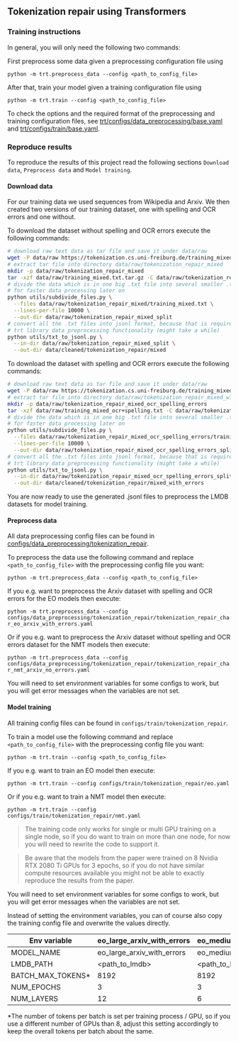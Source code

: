 ## Tokenization repair using Transformers

### Training instructions

In general, you will only need the following two commands:

First preprocess some data given a preprocessing configuration file using

`python -m trt.preprocess_data --config <path_to_config_file>`

After that, train your model given a training configuration file using

`python -m trt.train --config <path_to_config_file>`

To check the options and the required format of the preprocessing and training configuration files,
see [trt/configs/data_preprocessing/base.yaml](../configs/data_preprocessing/base.yaml) and
[trt/configs/train/base.yaml](../configs/train/base.yaml).

### Reproduce results

To reproduce the results of this project read the following sections `Download data`, `Preprocess data`
and `Model training`.

#### Download data

For our training data we used sequences from Wikipedia and Arxiv. We then created two versions of our training dataset,
one with spelling and OCR errors and one without.

To download the dataset without spelling and OCR errors execute the following commands:

```bash
# download raw text data as tar file and save it under data/raw
wget -P data/raw https://tokenization.cs.uni-freiburg.de/training_mixed.txt.tar.gz
# extract tar file into directory data/raw/tokenization_repair_mixed
mkdir -p data/raw/tokenization_repair_mixed
tar -xzf data/raw/training_mixed.txt.tar.gz -C data/raw/tokenization_repair_mixed
# divide the data which is in one big .txt file into several smaller .txt files
# for faster data processing later on
python utils/subdivide_files.py \
  --files data/raw/tokenization_repair_mixed/training_mixed.txt \
  --lines-per-file 10000 \
  --out-dir data/raw/tokenization_repair_mixed_split
# convert all the .txt files into jsonl format, because that is required by the
# trt library data preprocessing functionality (might take a while)
python utils/txt_to_jsonl.py \
  --in-dir data/raw/tokenization_repair_mixed_split \
  --out-dir data/cleaned/tokenization_repair/mixed
```

To download the dataset with spelling and OCR errors execute the following commands:

```bash
# download raw text data as tar file and save it under data/raw
wget -P data/raw https://tokenization.cs.uni-freiburg.de/training_mixed_ocr+spelling.txt.tar.gz
# extract tar file into directory data/raw/tokenization_repair_mixed_with_errors
mkdir -p data/raw/tokenization_repair_mixed_ocr_spelling_errors
tar -xzf data/raw/training_mixed_ocr+spelling.txt -C data/raw/tokenization_repair_mixed_ocr_spelling_errors
# divide the data which is in one big .txt file into several smaller .txt files
# for faster data processing later on
python utils/subdivide_files.py \
  --files data/raw/tokenization_repair_mixed_ocr_spelling_errors/training_mixed_ocr+spelling.txt \
  --lines-per-file 10000 \
  --out-dir data/raw/tokenization_repair_mixed_ocr_spelling_errors_split
# convert all the .txt files into jsonl format, because that is required by the
# trt library data preprocessing functionality (might take a while)
python utils/txt_to_jsonl.py \
  --in-dir data/raw/tokenization_repair_mixed_ocr_spelling_errors_split \
  --out-dir data/cleaned/tokenization_repair/mixed_with_errors
```

You are now ready to use the generated .jsonl files to preprocess the LMDB datasets for model training.

#### Preprocess data

All data preprocessing config files can be found in
[configs/data_preprocessing/tokenization_repair](configs/data_preprocessing/tokenization_repair).

To preprocess the data use the following command and replace
`<path_to_config_file>` with the preprocessing config file you want:

`python -m trt.preprocess_data --config <path_to_config_file>`

If you e.g. want to preprocess the Arxiv dataset with spelling and OCR errors for the EO models then execute:

`python -m trt.preprocess_data --config configs/data_preprocessing/tokenization_repair/tokenization_repair_char_eo_arxiv_with_errors.yaml`

Or if you e.g. want to preprocess the Arxiv dataset without spelling and OCR errors dataset for the NMT models then
execute:

`python -m trt.preprocess_data --config configs/data_preprocessing/tokenization_repair/tokenization_repair_char_nmt_arxiv_no_errors.yaml`

You will need to set environment variables for some configs to work, but you will get error messages when the variables
are not set.

#### Model training

All training config files can be found in
`configs/train/tokenization_repair`.

To train a model use the following command and replace
`<path_to_config_file>` with the preprocessing config file you want:

`python -m trt.train --config <path_to_config_file>`

If you e.g. want to train an EO model then execute:

`python -m trt.train --config configs/train/tokenization_repair/eo.yaml`

Or if you e.g. want to train a NMT model then execute:

`python -m trt.train --config configs/train/tokenization_repair/nmt.yaml`

> The training code only works for single or multi GPU training on a single node, so if you do want to train on
> more than one node, for now you will need to rewrite the code to support it.

> Be aware that the models from the paper were trained on 8 Nvidia RTX 2080 Ti GPUs for 3 epochs,
> so if you do not have similar compute resources available you might not be able to exactly reproduce the
> results from the paper.

You will need to set environment variables for some configs to work, but you will get error messages when the variables
are not set.

Instead of setting the environment variables, you can of course also copy the training config file and overwrite the
values directly.

| Env variable      | eo_large_arxiv_with_errors | eo_medium_arxiv_with_errors | eo_small_arxiv_with_errors | 
|-------------------|----------------------------|-----------------------------|----------------------------|
| MODEL_NAME        | eo_large_arxiv_with_errors | eo_medium_arxiv_with_errors | eo_small_arxiv_with_errors |
| LMDB_PATH         | <path_to_lmdb>             | <path_to_lmdb>              | <path_to_lmdb>             |
| BATCH_MAX_TOKENS* | 8192                       | 8192                        | 8192                       |
| NUM_EPOCHS        | 3                          | 3                           | 3                          |
| NUM_LAYERS        | 12                         | 6                           | 3                          |

*The number of tokens per batch is set per training process / GPU, so if you use a different number of GPUs than 8,
adjust this setting accordingly to keep the overall tokens per batch about the same.
